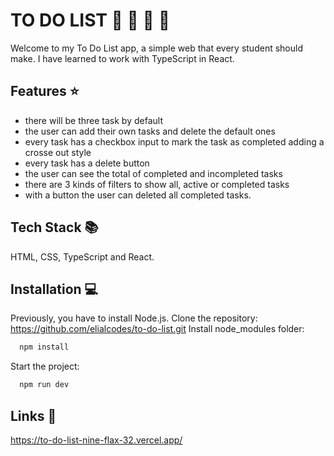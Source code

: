 # TO DO LIST :blue_book: :paperclip: :date: :notebook:

Welcome to my To Do List app, a simple web that every student should make. I have learned to work with TypeScript in React.

## Features :star:

- there will be three task by default
- the user can add their own tasks and delete the default ones
- every task has a checkbox input to mark the task as completed adding a crosse out style
- every task has a delete button
- the user can see the total of completed and incompleted tasks
- there are 3 kinds of filters to show all, active or completed tasks
- with a button the user can deleted all completed tasks.

## Tech Stack 📚

HTML, CSS, TypeScript and React.

## Installation 💻

Previously, you have to install Node.js.
Clone the repository: https://github.com/elialcodes/to-do-list.git
Install node_modules folder:

```bash
  npm install
```

Start the project:

```bash
  npm run dev
```

## Links 🔗

https://to-do-list-nine-flax-32.vercel.app/
